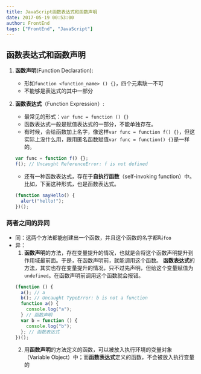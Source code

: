 ```yaml
---
title: JavaScript函数表达式和函数声明
date: 2017-05-19 00:53:00
author: FrontEnd
tags: ["FrontEnd", "JavaScript"]
---
```


## 函数表达式和函数声明

1. **函数声明**(Function Declaration):

   - 形如`function <function_name> () {}`，四个元素缺一不可
   - 不能够是表达式的其中一部分

2. **函数表达式**（Function Expression）:
   - 最常见的形式：`var func = function () {}`
   - 函数表达式一般是赋值表达式的一部分，不能单独存在。
   - 有时候，会给函数加上名字，像这样`var func = function f() {}`，但这实际上没什么用，跟用匿名函数赋值`var func = function() {}`是一样的。
   ```js
   var func = function f() {};
   f(); // Uncaught ReferenceError: f is not defined
   ```
   - 还有一种函数表达式，存在于**自执行函数**（self-invoking function）中。比如，下面这种形式，也是函数表达式。
   ```js
   (function sayHello() {
     alert("hello!");
   })();
   ```

### 两者之间的异同

- 同：这两个方法都能创建出一个函数，并且这个函数的名字都叫`foo`
- 异：
  1.  **函数声明**的方法，存在变量提升的情况，也就是会将这个函数声明提升到作用域最前面。于是，在函数声明前，就能调用这个函数。
      **函数表达式**的方法，其实也存在变量提升的情况，只不过先声明，但给这个变量赋值为`undefined`。在函数声明前调用这个函数就会报错。
  ```js
  (function () {
    a(); // a
    b(); // Uncaught TypeError: b is not a function
    function a() {
      console.log("a");
    } // 函数声明
    var b = function () {
      console.log("b");
    }; // 函数表达式
  })();
  ```
  2.  用**函数声明**的方法定义的函数，可以被放入执行环境的变量对象（Variable Object）中；而**函数表达式**定义的函数，不会被放入执行变量的
